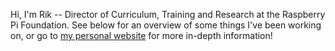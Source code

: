 Hi, I'm Rik -- Director of Curriculum, Training and Research at the Raspberry Pi Foundation. See below for an overview of some things I've been working on, or go to [my personal website](https://rikcross.net) for more in-depth information!
